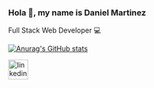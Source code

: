 ### Hola 👋, my name is Daniel Martinez
Full Stack Web Developer 💻

[![Anurag's GitHub stats](https://github-readme-stats.vercel.app/api?username=Danielmartinez25)](https://github.com/anuraghazra/github-readme-stats)

[<img src='https://cdn.jsdelivr.net/npm/simple-icons@3.0.1/icons/linkedin.svg' alt='linkedin' height='40'>](https://www.linkedin.com/in/https://www.linkedin.com/in/daniel-gustavo-martinez-lozano-296a96210//)




<!--
**Danielmartinez25/Danielmartinez25** is a ✨ _special_ ✨ repository because its `README.md` (this file) appears on your GitHub profile.

![Anurag's GitHub stats](https://github-readme-stats.vercel.app/api?username=Danielmartinez25&hide=contribs,prs)
Here are some ideas to get you started:

- 🔭 I’m currently working on ...
- 🌱 I’m currently learning ...
- 👯 I’m looking to collaborate on ...
- 🤔 I’m looking for help with ...
- 💬 Ask me about ...
- 📫 How to reach me: ...
- 😄 Pronouns: ...
- ⚡ Fun fact: ...
-->
